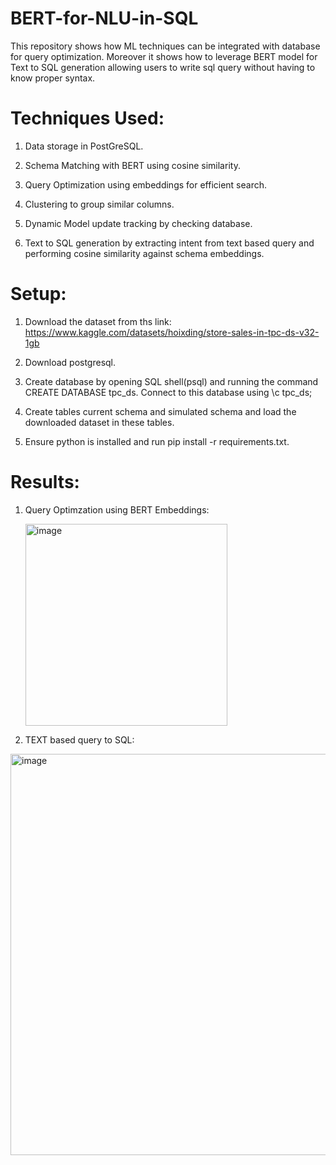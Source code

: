 # BERT-for-NLU-in-SQL

This repository shows how ML techniques can be integrated with database for query optimization. Moreover it shows how to leverage BERT model for Text to SQL generation allowing users to write sql query without having to know proper syntax.


# Techniques Used:
1. Data storage in PostGreSQL.

2. Schema Matching with BERT using cosine similarity.

3. Query Optimization using embeddings for efficient search.

4. Clustering to group similar columns.

5. Dynamic Model update tracking by checking database.

6. Text to SQL generation by extracting intent from text based query and performing cosine similarity against schema embeddings.


# Setup:
1. Download the dataset from ths link: https://www.kaggle.com/datasets/hoixding/store-sales-in-tpc-ds-v32-1gb

2. Download postgresql.

3. Create database by opening SQL shell(psql) and running the command CREATE DATABASE tpc_ds. Connect to this database using \c tpc_ds;

4. Create tables current schema and simulated schema and load the downloaded dataset in these tables.

5. Ensure python is installed and run pip install -r requirements.txt.



# Results:
1. Query Optimzation using BERT Embeddings:
   
   <img width="323" alt="image" src="https://github.com/user-attachments/assets/14b3682a-e553-4003-bc9c-260ce07cdd96" />


2. TEXT based query to SQL:



<img width="642" alt="image" src="https://github.com/user-attachments/assets/640adc46-aa5c-4ff2-ac10-9db6880e3d7f" />

